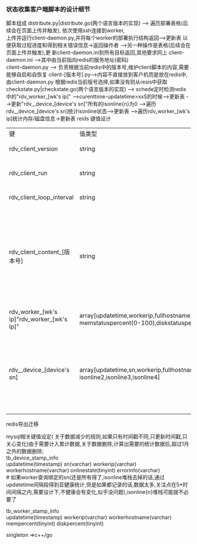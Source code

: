 ### 状态收集客户端脚本的设计细节  

脚本组成
distribute.py|distribute.go(两个语言版本的实现) --> 遍历部署表格(后续会在页面上传并触发),
							依次使用ssh连接到worker,  
                           上传并运行client-daemon.py,并将每个worker的部署执行结构返回-->更新表
                           以便获取过程进度和得到相关错误信息->返回操作者
                           -->另一种操作是表格(后续会在页面上传并触发),更
                           新client-daemon.ini到所有目标返回,其他要求同上
client-daemon.ini -->其中由当前指向redis的服务地址(密码)                          
client-daemon.py --> 负责根据当前redis中的版本号,维护client脚本的内容,需要能够自启和自恢复
client-[版本号].py-->内容不直接放到客户机而是放在redis中,由client-daemon.py 
                     根据redis当前版号选择,如果没有则从resis中获取
checkstate.py|checkstate.go(两个语言版本的实现) -->   schede定时检测redis中的"rdv_worker_[wk's ip]"
                      -->curenttime-updatetime>xxS的时候-->更新表
                      -->更新"rdv__device_[device's sn]"所有的isonline{n}为0
                      -->遍历rdv__device_[device's sn]统计isonline状态-->更新表
					  -->遍历rdv_worker_[wk's ip]统计内存/磁盘信息->更新表
reids 键值设计   

<table>
	<tr>
		<td>键</td>
		<td>值类型</td>
		<td>备注</td>
	</tr>
	<tr>
		<td>rdv_client_version</td>
		<td>string</td>
		<td>client.py的版本号</td>
	</tr>
	<tr>
		<td>rdv_client_run</td>
		<td>string</td>
		<td>0表示停止,1表示运行</td>
	</tr>
	<tr>
		<td>rdv_client_loop_interval</td>
		<td>string</td>
		<td>检测上报周期</td>
	</tr>
	<tr>
		<td>rdv_client_content_[版本号]</td>
		<td>string</td>
		<td>当前版本对应的client.py</br>脚本utf-8(不包含bom字节)编码正文字符串,脚本正文中也需要包含当前版本号</td>
	</tr>
	<tr>
		<td>rdv_worker_[wk's ip]"rdv_worker_[wk's ip]"</td>
		<td>array[updatetime,workerip,fullhostname,</br>memstatuspercent(0-100),diskstatuspercent(0-100)]</td>
		<td>对应一个worker的状态</td>
	</tr>
	<tr>
		<td>rdv__device_[device's sn]</td>
		<td>array[updatetime,sn,workerip,fullhostname,errorinfo,isonline0,isonline1,</br>isonline2,isonline3,isonline4]</td>
		<td>对应一个设备的状态,client.py对isonline</br>状态fifo压栈状态,第一次填充时isonline{n}默认为1</td>
	</tr>
</table>
  
 redis导出迁移   

 mysql相关键值设定( 关于数据减少的规则,如果只有时间戳不同,只更新时间戳,只关心变化)由于需要计入累计数据,关于数据删除,计算出需要的统计数据后,超过1月之外的数据删除;   
 tb_device_stamp_info   
 updatetime(timestamp) sn(varchar) workerip(varchar) workerhostname(varchar) onlinestate(tinyint) errorinfo(varchar)    
 \# 如果worker查询绑定的sn(还是所有得了,isonline堆栈去掉的话,通过updatetime间隔段得到亚健康统计,但是如果都记录的话,数据太多,关注点在5*时间间隔之内,需要设计下,不健康会有变化,似乎没问题),isonline{n}堆栈可能就不必要了   

 tb_worker_stamp_info    
 updatetime(timestamp) workerip(varchar) workerhostname(varchar) mempercent(tinyint) diskpercent(tinyint)     
 
 singleton  =>c++/go

  
 
 
